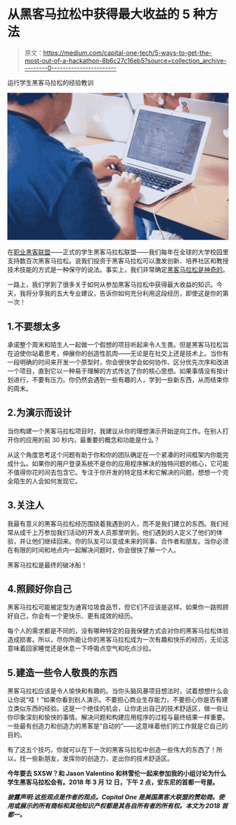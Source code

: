 # 从黑客马拉松中获得最大收益的 5 种方法

> 原文：<https://medium.com/capital-one-tech/5-ways-to-get-the-most-out-of-a-hackathon-8b6c27c16eb5?source=collection_archive---------0----------------------->

运行学生黑客马拉松的经验教训

![](img/7f26880c267d6f8e11b981d3715330a3.png)

在[职业黑客联盟](https://mlh.io/)——正式的学生黑客马拉松联盟——我们每年在全球的大学校园里支持数百次黑客马拉松。说我们投资于黑客马拉松可以激发创新、培养社区和教授技术技能的方式是一种保守的说法。事实上，我们非常确定[黑客马拉松是神奇的](https://schedule.sxsw.com/2018/events/PP80740)。

一路上，我们学到了很多关于如何从参加黑客马拉松中获得最大收益的知识。今天，我将分享我的五大专业建议，告诉你如何充分利用这段经历，即使这是你的第一次！

## 1.不要想太多

承诺整个周末和陌生人一起做一个假想的项目听起来令人生畏。但是黑客马拉松旨在迫使你站着思考，伸展你的创造性肌肉——无论是在社交上还是技术上。当你有一段明确的时间来开发一个原型时，你会很快学会如何协作、区分优先次序和改进一个项目，直到它以一种易于理解的方式传达了你的核心思想。如果事情没有按计划进行，不要有压力。你仍然会遇到一些有趣的人，学到一些新东西，从而结束你的周末。

## 2.为演示而设计

当你构建一个黑客马拉松项目时，我建议从你的理想演示开始逆向工作。在别人打开你的应用的前 30 秒内，最重要的概念和功能是什么？

从这个角度思考这个问题有助于你和你的团队确定在一个紧凑的时间框架内你能完成什么。如果你的用户登录系统不是你的应用程序解决的独特问题的核心，它可能不值得你花时间去包含它。专注于你开发的特定技术和它解决的问题，想想一个完全陌生的人会如何发现它。

## 3.关注人

我最有意义的黑客马拉松经历围绕着我遇到的人，而不是我们建立的东西。我们经常从成千上万参加我们活动的开发人员那里听到，他们遇到的人定义了他们的体验，并让他们继续回来。你的队友可以变成未来的同事、合作者和朋友。当你必须在有限的时间和地点内一起解决问题时，你会很快了解一个人。

黑客马拉松是最终的破冰船！

## 4.照顾好你自己

黑客马拉松可能被定型为通宵垃圾食品节，但它们不应该是这样。如果你一路照顾好自己，你会有一个更快乐、更有成效的经历。

每个人的需求都是不同的，没有哪种特定的自我保健方式会对你的黑客马拉松体验造成损害。所以，尽你所能让你的黑客马拉松成为一次有趣和快乐的经历，无论这意味着回家睡觉还是休息一下呼吸点空气和吃点沙拉。

## 5.建造一些令人敬畏的东西

黑客马拉松应该是令人愉快和有趣的。当你头脑风暴项目想法时，试着想想什么会让你说“哇！”如果你看到别人演示。不要担心商业生存能力，不要担心你是否有建立类似东西的经验。这是一个绝佳的机会，让你走出自己的技术舒适区，做一些让你印象深刻和愉快的事情。解决问题和构建应用程序的过程与最终结果一样重要。一些最有创造力和创造力的黑客是“自动的”——这意味着他们的工作就是它自己的目的。

有了这五个技巧，你就可以在下一次的黑客马拉松中创造一些伟大的东西了！所以，找一些新朋友，发挥你的创造力，走出你的技术舒适区。

**今年要去 SXSW？和 Jason Valentino 和林雪伦一起来参加我的小组讨论为什么学生黑客马拉松会有**[](https://schedule.sxsw.com/2018/events/PP80740)****。2018 年 3 月 12 日，下午 2 点，安东尼的首都一号屋。****

***披露声明:这些观点是作者的观点。Capital One 是美国黑客大联盟的赞助商。使用或展示的所有商标和其他知识产权都是其各自所有者的所有权。本文为 2018 首都一。***